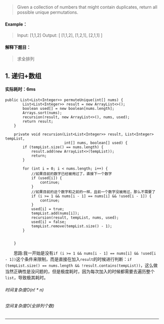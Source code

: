 > Given a collection of numbers that might contain duplicates, return all possible unique permutations.
#### Example：
> Input: [1,1,2]
Output:
[
  [1,1,2],
  [1,2,1],
  [2,1,1]
]

#### 解释下题目：
> 求全排列


## 1. 递归+数组
#### 实际耗时：6ms
```
public List<List<Integer>> permuteUnique(int[] nums) {
        List<List<Integer>> result = new ArrayList<>();
        boolean used[] = new boolean[nums.length];
        Arrays.sort(nums);
        recursion(result, new ArrayList<>(), nums, used);
        return result;
    }

    private void recursion(List<List<Integer>> result, List<Integer> tempList,
                           int[] nums, boolean[] used) {
        if (tempList.size() == nums.length) {
            result.add(new ArrayList<>(tempList));
            return;
        }

        for (int i = 0; i < nums.length; i++) {
            //如果目前的数字已经被用过了，直接下一个数字
            if (used[i]) {
                continue;
            }
            //如果目前的这个数字和之前的一样，且前一个数字没被用过，那么不需要了
            if (i >= 1 && nums[i - 1] == nums[i] && !used[i - 1]) {
                continue;
            }
            used[i] = true;
            tempList.add(nums[i]);
            recursion(result, tempList, nums, used);
            used[i] = false;
            tempList.remove(tempList.size() - 1);
        }


    }
```

&emsp;&emsp;思路:我一开始是没有`if (i >= 1 && nums[i - 1] == nums[i] && !used[i - 1])`这个条件来限制，而是直接在加入`result`的时候进行判断：`if (tempList.size() == nums.length && !result.contains(tempList))`，这么做当然正确性是没问题的，但是极度耗时，因为每次加入的时候都需要去遍历整个`list`，导致极其耗时。
###### 时间复杂度O(n! * n)
###### 空间复杂度O(全排列个数)
---------
